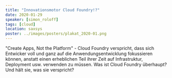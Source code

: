 ```yaml
---
title: "Innovationsmotor Cloud Foundry!?"
date: 2020-01-29
speaker: [simon_roloff]
tags: [cloud]
location: saxsys
poster: ../images/posters/plakat_2020-01.png
---
```


"Create Apps, Not the Platform" - Cloud Foundry verspricht, dass sich Entwicker voll und ganz auf die
Anwendungsentwicklung fokussieren können, anstatt einen erheblichen Teil ihrer Zeit auf Infrastruktur, Deployment usw.
verwenden zu müssen. Was ist Cloud Foundry überhaupt? Und hält sie, was sie verspricht?

